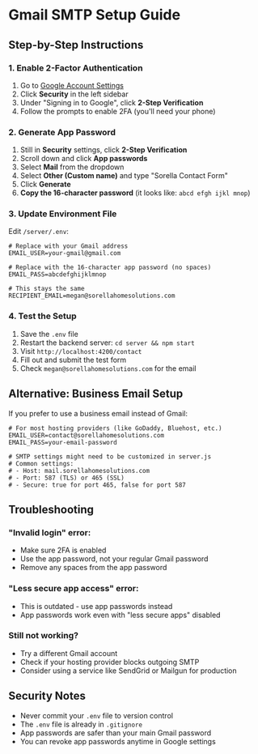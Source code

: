 # Gmail SMTP Setup Guide

## Step-by-Step Instructions

### 1. Enable 2-Factor Authentication
1. Go to [Google Account Settings](https://myaccount.google.com/)
2. Click **Security** in the left sidebar
3. Under "Signing in to Google", click **2-Step Verification**
4. Follow the prompts to enable 2FA (you'll need your phone)

### 2. Generate App Password
1. Still in **Security** settings, click **2-Step Verification**
2. Scroll down and click **App passwords**
3. Select **Mail** from the dropdown
4. Select **Other (Custom name)** and type "Sorella Contact Form"
5. Click **Generate**
6. **Copy the 16-character password** (it looks like: `abcd efgh ijkl mnop`)

### 3. Update Environment File
Edit `/server/.env`:

```env
# Replace with your Gmail address
EMAIL_USER=your-gmail@gmail.com

# Replace with the 16-character app password (no spaces)
EMAIL_PASS=abcdefghijklmnop

# This stays the same
RECIPIENT_EMAIL=megan@sorellahomesolutions.com
```

### 4. Test the Setup
1. Save the `.env` file
2. Restart the backend server: `cd server && npm start`
3. Visit `http://localhost:4200/contact`
4. Fill out and submit the test form
5. Check `megan@sorellahomesolutions.com` for the email

## Alternative: Business Email Setup

If you prefer to use a business email instead of Gmail:

```env
# For most hosting providers (like GoDaddy, Bluehost, etc.)
EMAIL_USER=contact@sorellahomesolutions.com
EMAIL_PASS=your-email-password

# SMTP settings might need to be customized in server.js
# Common settings:
# - Host: mail.sorellahomesolutions.com
# - Port: 587 (TLS) or 465 (SSL)
# - Secure: true for port 465, false for port 587
```

## Troubleshooting

### "Invalid login" error:
- Make sure 2FA is enabled
- Use the app password, not your regular Gmail password
- Remove any spaces from the app password

### "Less secure app access" error:
- This is outdated - use app passwords instead
- App passwords work even with "less secure apps" disabled

### Still not working?
- Try a different Gmail account
- Check if your hosting provider blocks outgoing SMTP
- Consider using a service like SendGrid or Mailgun for production

## Security Notes

- Never commit your `.env` file to version control
- The `.env` file is already in `.gitignore`
- App passwords are safer than your main Gmail password
- You can revoke app passwords anytime in Google settings